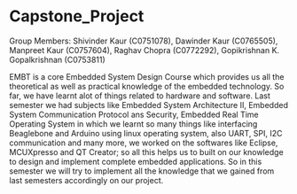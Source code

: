 # Capstone_Project
Group Members: Shivinder Kaur (C0751078), Dawinder Kaur (C0765505), Manpreet Kaur (C0757604), Raghav Chopra (C0772292), Gopikrishnan K. Gopalkrishnan (C0753811)

EMBT is a core Embedded System Design Course which provides us all the theoretical as well as practical knowledge of the embedded technology. So far, we have learnt alot of things related to hardware and software. Last semester we had subjects like Embedded System Architecture II, Embedded System Communication Protocol ans Security, Embedded Real Time Operating System in which we learnt so many things like interfacing Beaglebone and Arduino using linux operating system, also UART, SPI, I2C communication and many more, we worked on the softwares like Eclipse, MCUXpresso and QT Creator; so all this helps us to built on our knowledge to design and implement complete embedded applications.
So in this semester we will try to implement all the knowledge that we gained from last semesters accordingly on our project.
